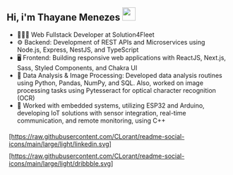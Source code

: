 <h2>Hi, i'm Thayane Menezes <img height="30px" src="https://user-images.githubusercontent.com/42378118/110234147-e3259600-7f4e-11eb-95be-0c4047144dea.gif"/> </h2>

- 👩🏾‍💻 Web Fullstack Developer at Solution4Fleet
- ⚙️ Backend: Development of REST APIs and Microservices using Node.js, Express, NestJS, and TypeScript
- 🖥 Frontend: Building responsive web applications with ReactJS, Next.js, Sass, Styled Components, and Chakra UI
- 🐍 Data Analysis & Image Processing: Developed data analysis routines using Python, Pandas, NumPy, and SQL. Also, worked on image processing tasks using Pytesseract for optical character recognition (OCR)
- 🔧 Worked with embedded systems, utilizing ESP32 and Arduino, developing IoT solutions with sensor integration, real-time communication, and remote monitoring, using C++

<div>
  <a href="https://www.linkedin.com/in/thayane-menezes-31a5a9191/" target="_blank" style="margin: 5px; display: inline-block;">
    [https://raw.githubusercontent.com/CLorant/readme-social-icons/main/large/light/linkedin.svg]
  </a>
  <a href="https://thayane-menezes.vercel.app" target="_blank" style="margin: 5px; display: inline-block;">
     [https://raw.githubusercontent.com/CLorant/readme-social-icons/main/large/light/dribbble.svg]
  </a>
</div>
